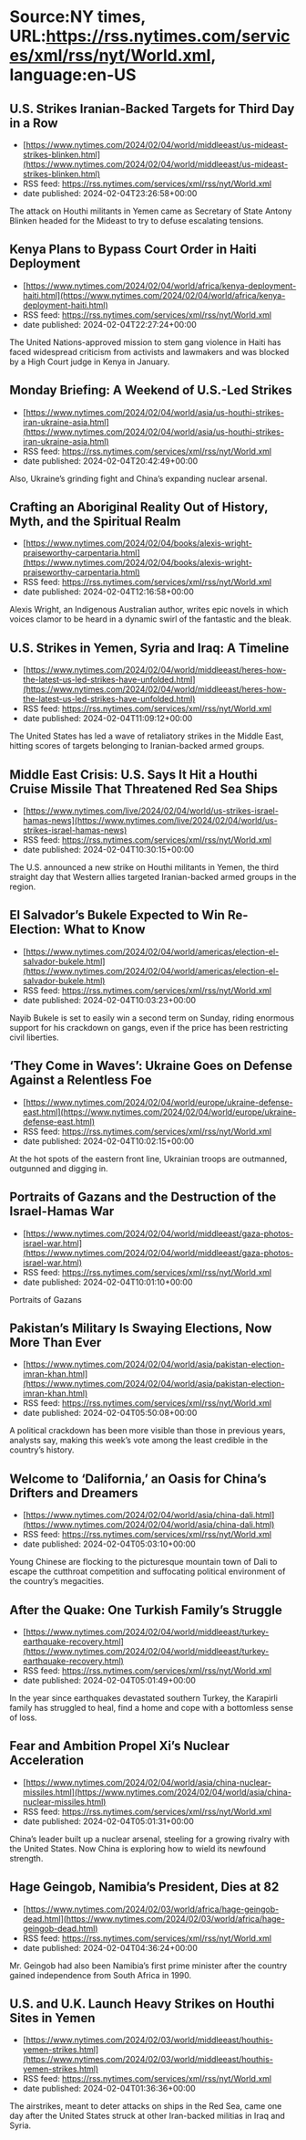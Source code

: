 # Source:NY times, URL:https://rss.nytimes.com/services/xml/rss/nyt/World.xml, language:en-US

## U.S. Strikes Iranian-Backed Targets for Third Day in a Row
 - [https://www.nytimes.com/2024/02/04/world/middleeast/us-mideast-strikes-blinken.html](https://www.nytimes.com/2024/02/04/world/middleeast/us-mideast-strikes-blinken.html)
 - RSS feed: https://rss.nytimes.com/services/xml/rss/nyt/World.xml
 - date published: 2024-02-04T23:26:58+00:00

The attack on Houthi militants in Yemen came as Secretary of State Antony Blinken headed for the Mideast to try to defuse escalating tensions.

## Kenya Plans to Bypass Court Order in Haiti Deployment
 - [https://www.nytimes.com/2024/02/04/world/africa/kenya-deployment-haiti.html](https://www.nytimes.com/2024/02/04/world/africa/kenya-deployment-haiti.html)
 - RSS feed: https://rss.nytimes.com/services/xml/rss/nyt/World.xml
 - date published: 2024-02-04T22:27:24+00:00

The United Nations-approved mission to stem gang violence in Haiti has faced widespread criticism from activists and lawmakers and was blocked by a High Court judge in Kenya in January.

## Monday Briefing: A Weekend of U.S.-Led Strikes
 - [https://www.nytimes.com/2024/02/04/world/asia/us-houthi-strikes-iran-ukraine-asia.html](https://www.nytimes.com/2024/02/04/world/asia/us-houthi-strikes-iran-ukraine-asia.html)
 - RSS feed: https://rss.nytimes.com/services/xml/rss/nyt/World.xml
 - date published: 2024-02-04T20:42:49+00:00

Also, Ukraine’s grinding fight and China’s expanding nuclear arsenal.

## Crafting an Aboriginal Reality Out of History, Myth, and the Spiritual Realm
 - [https://www.nytimes.com/2024/02/04/books/alexis-wright-praiseworthy-carpentaria.html](https://www.nytimes.com/2024/02/04/books/alexis-wright-praiseworthy-carpentaria.html)
 - RSS feed: https://rss.nytimes.com/services/xml/rss/nyt/World.xml
 - date published: 2024-02-04T12:16:58+00:00

Alexis Wright, an Indigenous Australian author, writes epic novels in which voices clamor to be heard in a dynamic swirl of the fantastic and the bleak.

## U.S. Strikes in Yemen, Syria and Iraq: A Timeline
 - [https://www.nytimes.com/2024/02/04/world/middleeast/heres-how-the-latest-us-led-strikes-have-unfolded.html](https://www.nytimes.com/2024/02/04/world/middleeast/heres-how-the-latest-us-led-strikes-have-unfolded.html)
 - RSS feed: https://rss.nytimes.com/services/xml/rss/nyt/World.xml
 - date published: 2024-02-04T11:09:12+00:00

The United States has led a wave of retaliatory strikes in the Middle East, hitting scores of targets belonging to Iranian-backed armed groups.

## Middle East Crisis: U.S. Says It Hit a Houthi Cruise Missile That Threatened Red Sea Ships
 - [https://www.nytimes.com/live/2024/02/04/world/us-strikes-israel-hamas-news](https://www.nytimes.com/live/2024/02/04/world/us-strikes-israel-hamas-news)
 - RSS feed: https://rss.nytimes.com/services/xml/rss/nyt/World.xml
 - date published: 2024-02-04T10:30:15+00:00

The U.S. announced a new strike on Houthi militants in Yemen, the third straight day that Western allies targeted Iranian-backed armed groups in the region.

## El Salvador’s Bukele Expected to Win Re-Election: What to Know
 - [https://www.nytimes.com/2024/02/04/world/americas/election-el-salvador-bukele.html](https://www.nytimes.com/2024/02/04/world/americas/election-el-salvador-bukele.html)
 - RSS feed: https://rss.nytimes.com/services/xml/rss/nyt/World.xml
 - date published: 2024-02-04T10:03:23+00:00

Nayib Bukele is set to easily win a second term on Sunday, riding enormous support for his crackdown on gangs, even if the price has been restricting civil liberties.

## ‘They Come in Waves’: Ukraine Goes on Defense Against a Relentless Foe
 - [https://www.nytimes.com/2024/02/04/world/europe/ukraine-defense-east.html](https://www.nytimes.com/2024/02/04/world/europe/ukraine-defense-east.html)
 - RSS feed: https://rss.nytimes.com/services/xml/rss/nyt/World.xml
 - date published: 2024-02-04T10:02:15+00:00

At the hot spots of the eastern front line, Ukrainian troops are outmanned, outgunned and digging in.

## Portraits of Gazans and the Destruction of the Israel-Hamas War
 - [https://www.nytimes.com/2024/02/04/world/middleeast/gaza-photos-israel-war.html](https://www.nytimes.com/2024/02/04/world/middleeast/gaza-photos-israel-war.html)
 - RSS feed: https://rss.nytimes.com/services/xml/rss/nyt/World.xml
 - date published: 2024-02-04T10:01:10+00:00

Portraits of Gazans

## Pakistan’s Military Is Swaying Elections, Now More Than Ever
 - [https://www.nytimes.com/2024/02/04/world/asia/pakistan-election-imran-khan.html](https://www.nytimes.com/2024/02/04/world/asia/pakistan-election-imran-khan.html)
 - RSS feed: https://rss.nytimes.com/services/xml/rss/nyt/World.xml
 - date published: 2024-02-04T05:50:08+00:00

A political crackdown has been more visible than those in previous years, analysts say, making this week’s vote among the least credible in the country’s history.

## Welcome to ‘Dalifornia,’ an Oasis for China’s Drifters and Dreamers
 - [https://www.nytimes.com/2024/02/04/world/asia/china-dali.html](https://www.nytimes.com/2024/02/04/world/asia/china-dali.html)
 - RSS feed: https://rss.nytimes.com/services/xml/rss/nyt/World.xml
 - date published: 2024-02-04T05:03:10+00:00

Young Chinese are flocking to the picturesque mountain town of Dali to escape the cutthroat competition and suffocating political environment of the country’s megacities.

## After the Quake: One Turkish Family’s Struggle
 - [https://www.nytimes.com/2024/02/04/world/middleeast/turkey-earthquake-recovery.html](https://www.nytimes.com/2024/02/04/world/middleeast/turkey-earthquake-recovery.html)
 - RSS feed: https://rss.nytimes.com/services/xml/rss/nyt/World.xml
 - date published: 2024-02-04T05:01:49+00:00

In the year since earthquakes devastated southern Turkey, the Karapirli family has struggled to heal, find a home and cope with a bottomless sense of loss.

## Fear and Ambition Propel Xi’s Nuclear Acceleration
 - [https://www.nytimes.com/2024/02/04/world/asia/china-nuclear-missiles.html](https://www.nytimes.com/2024/02/04/world/asia/china-nuclear-missiles.html)
 - RSS feed: https://rss.nytimes.com/services/xml/rss/nyt/World.xml
 - date published: 2024-02-04T05:01:31+00:00

China’s leader built up a nuclear arsenal, steeling for a growing rivalry with the United States. Now China is exploring how to wield its newfound strength.

## Hage Geingob, Namibia’s President, Dies at 82
 - [https://www.nytimes.com/2024/02/03/world/africa/hage-geingob-dead.html](https://www.nytimes.com/2024/02/03/world/africa/hage-geingob-dead.html)
 - RSS feed: https://rss.nytimes.com/services/xml/rss/nyt/World.xml
 - date published: 2024-02-04T04:36:24+00:00

Mr. Geingob had also been Namibia’s first prime minister after the country gained independence from South Africa in 1990.

## U.S. and U.K. Launch Heavy Strikes on Houthi Sites in Yemen
 - [https://www.nytimes.com/2024/02/03/world/middleeast/houthis-yemen-strikes.html](https://www.nytimes.com/2024/02/03/world/middleeast/houthis-yemen-strikes.html)
 - RSS feed: https://rss.nytimes.com/services/xml/rss/nyt/World.xml
 - date published: 2024-02-04T01:36:36+00:00

The airstrikes, meant to deter attacks on ships in the Red Sea, came one day after the United States struck at other Iran-backed militias in Iraq and Syria.

